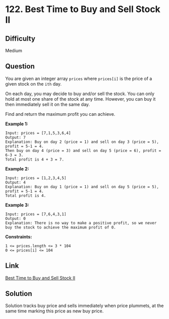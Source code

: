 # 122. Best Time to Buy and Sell Stock II

## Difficulty

Medium

## Question

You are given an integer array `prices` where `prices[i]` is the price of a given stock on the `ith` day.

On each day, you may decide to buy and/or sell the stock. You can only hold at most one share of the stock at any time. However, you can buy it then immediately sell it on the same day.

Find and return the maximum profit you can achieve.

**Example 1:**

    Input: prices = [7,1,5,3,6,4]
    Output: 7
    Explanation: Buy on day 2 (price = 1) and sell on day 3 (price = 5), profit = 5-1 = 4.
    Then buy on day 4 (price = 3) and sell on day 5 (price = 6), profit = 6-3 = 3.
    Total profit is 4 + 3 = 7.

**Example 2:**

    Input: prices = [1,2,3,4,5]
    Output: 4
    Explanation: Buy on day 1 (price = 1) and sell on day 5 (price = 5), profit = 5-1 = 4.
    Total profit is 4.

**Example 3:**

    Input: prices = [7,6,4,3,1]
    Output: 0
    Explanation: There is no way to make a positive profit, so we never buy the stock to achieve the maximum profit of 0.

**Constraints:**

    1 <= prices.length <= 3 * 104
    0 <= prices[i] <= 104

## Link

[Best Time to Buy and Sell Stock II](https://leetcode.com/problems/best-time-to-buy-and-sell-stock-ii/)

## Solution

Solution tracks buy price and sells immediately when price plummets, at the same time marking this price as new buy price.
